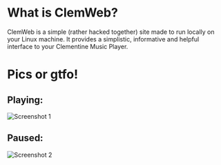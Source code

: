 # What is ClemWeb?
ClemWeb is a simple (rather hacked together) site made to run locally on your Linux machine. It provides a simplistic, informative and helpful interface to your Clementine Music Player.

# Pics or gtfo!
## Playing:
![Screenshot 1](http://i.imgur.com/DIZsm.png)
## Paused:
![Screenshot 2](http://i.imgur.com/zCY50.png)